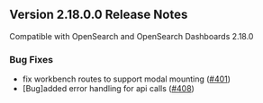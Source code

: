 ## Version 2.18.0.0 Release Notes

Compatible with OpenSearch and OpenSearch Dashboards 2.18.0

### Bug Fixes

- fix workbench routes to support modal mounting ([#401](https://github.com/opensearch-project/dashboards-query-workbench/pull/401))
- [Bug]added error handling for api calls ([#408](https://github.com/opensearch-project/dashboards-query-workbench/pull/408))


